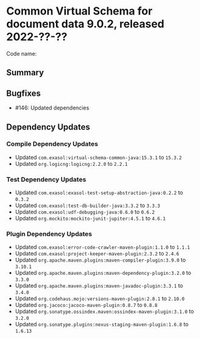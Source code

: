 # Common Virtual Schema for document data 9.0.2, released 2022-??-??

Code name:

## Summary

## Bugfixes

* #146: Updated dependencies

## Dependency Updates

### Compile Dependency Updates

* Updated `com.exasol:virtual-schema-common-java:15.3.1` to `15.3.2`
* Updated `org.logicng:logicng:2.2.0` to `2.2.1`

### Test Dependency Updates

* Updated `com.exasol:exasol-test-setup-abstraction-java:0.2.2` to `0.3.2`
* Updated `com.exasol:test-db-builder-java:3.3.2` to `3.3.3`
* Updated `com.exasol:udf-debugging-java:0.6.0` to `0.6.2`
* Updated `org.mockito:mockito-junit-jupiter:4.5.1` to `4.6.1`

### Plugin Dependency Updates

* Updated `com.exasol:error-code-crawler-maven-plugin:1.1.0` to `1.1.1`
* Updated `com.exasol:project-keeper-maven-plugin:2.3.2` to `2.4.6`
* Updated `org.apache.maven.plugins:maven-compiler-plugin:3.9.0` to `3.10.1`
* Updated `org.apache.maven.plugins:maven-dependency-plugin:3.2.0` to `3.3.0`
* Updated `org.apache.maven.plugins:maven-javadoc-plugin:3.3.1` to `3.4.0`
* Updated `org.codehaus.mojo:versions-maven-plugin:2.8.1` to `2.10.0`
* Updated `org.jacoco:jacoco-maven-plugin:0.8.7` to `0.8.8`
* Updated `org.sonatype.ossindex.maven:ossindex-maven-plugin:3.1.0` to `3.2.0`
* Updated `org.sonatype.plugins:nexus-staging-maven-plugin:1.6.8` to `1.6.13`
